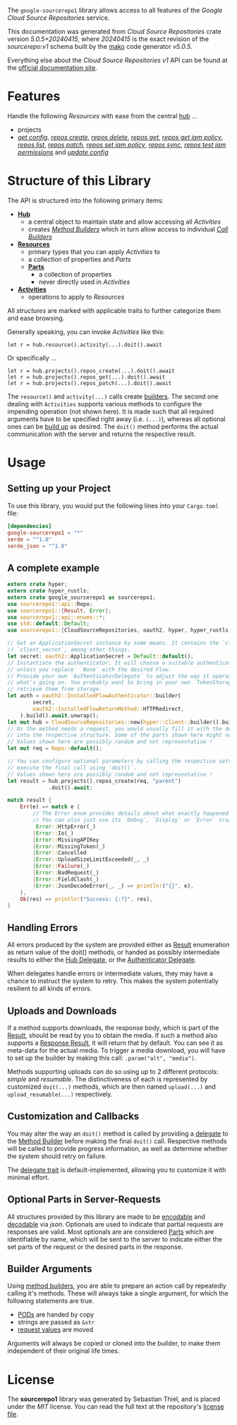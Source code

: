 <!---
DO NOT EDIT !
This file was generated automatically from 'src/generator/templates/api/README.md.mako'
DO NOT EDIT !
-->
The `google-sourcerepo1` library allows access to all features of the *Google Cloud Source Repositories* service.

This documentation was generated from *Cloud Source Repositories* crate version *5.0.5+20240415*, where *20240415* is the exact revision of the *sourcerepo:v1* schema built by the [mako](http://www.makotemplates.org/) code generator *v5.0.5*.

Everything else about the *Cloud Source Repositories* *v1* API can be found at the
[official documentation site](https://cloud.google.com/source-repositories/docs/apis).
# Features

Handle the following *Resources* with ease from the central [hub](https://docs.rs/google-sourcerepo1/5.0.5+20240415/google_sourcerepo1/CloudSourceRepositories) ...

* projects
 * [*get config*](https://docs.rs/google-sourcerepo1/5.0.5+20240415/google_sourcerepo1/api::ProjectGetConfigCall), [*repos create*](https://docs.rs/google-sourcerepo1/5.0.5+20240415/google_sourcerepo1/api::ProjectRepoCreateCall), [*repos delete*](https://docs.rs/google-sourcerepo1/5.0.5+20240415/google_sourcerepo1/api::ProjectRepoDeleteCall), [*repos get*](https://docs.rs/google-sourcerepo1/5.0.5+20240415/google_sourcerepo1/api::ProjectRepoGetCall), [*repos get iam policy*](https://docs.rs/google-sourcerepo1/5.0.5+20240415/google_sourcerepo1/api::ProjectRepoGetIamPolicyCall), [*repos list*](https://docs.rs/google-sourcerepo1/5.0.5+20240415/google_sourcerepo1/api::ProjectRepoListCall), [*repos patch*](https://docs.rs/google-sourcerepo1/5.0.5+20240415/google_sourcerepo1/api::ProjectRepoPatchCall), [*repos set iam policy*](https://docs.rs/google-sourcerepo1/5.0.5+20240415/google_sourcerepo1/api::ProjectRepoSetIamPolicyCall), [*repos sync*](https://docs.rs/google-sourcerepo1/5.0.5+20240415/google_sourcerepo1/api::ProjectRepoSyncCall), [*repos test iam permissions*](https://docs.rs/google-sourcerepo1/5.0.5+20240415/google_sourcerepo1/api::ProjectRepoTestIamPermissionCall) and [*update config*](https://docs.rs/google-sourcerepo1/5.0.5+20240415/google_sourcerepo1/api::ProjectUpdateConfigCall)




# Structure of this Library

The API is structured into the following primary items:

* **[Hub](https://docs.rs/google-sourcerepo1/5.0.5+20240415/google_sourcerepo1/CloudSourceRepositories)**
    * a central object to maintain state and allow accessing all *Activities*
    * creates [*Method Builders*](https://docs.rs/google-sourcerepo1/5.0.5+20240415/google_sourcerepo1/client::MethodsBuilder) which in turn
      allow access to individual [*Call Builders*](https://docs.rs/google-sourcerepo1/5.0.5+20240415/google_sourcerepo1/client::CallBuilder)
* **[Resources](https://docs.rs/google-sourcerepo1/5.0.5+20240415/google_sourcerepo1/client::Resource)**
    * primary types that you can apply *Activities* to
    * a collection of properties and *Parts*
    * **[Parts](https://docs.rs/google-sourcerepo1/5.0.5+20240415/google_sourcerepo1/client::Part)**
        * a collection of properties
        * never directly used in *Activities*
* **[Activities](https://docs.rs/google-sourcerepo1/5.0.5+20240415/google_sourcerepo1/client::CallBuilder)**
    * operations to apply to *Resources*

All *structures* are marked with applicable traits to further categorize them and ease browsing.

Generally speaking, you can invoke *Activities* like this:

```Rust,ignore
let r = hub.resource().activity(...).doit().await
```

Or specifically ...

```ignore
let r = hub.projects().repos_create(...).doit().await
let r = hub.projects().repos_get(...).doit().await
let r = hub.projects().repos_patch(...).doit().await
```

The `resource()` and `activity(...)` calls create [builders][builder-pattern]. The second one dealing with `Activities`
supports various methods to configure the impending operation (not shown here). It is made such that all required arguments have to be
specified right away (i.e. `(...)`), whereas all optional ones can be [build up][builder-pattern] as desired.
The `doit()` method performs the actual communication with the server and returns the respective result.

# Usage

## Setting up your Project

To use this library, you would put the following lines into your `Cargo.toml` file:

```toml
[dependencies]
google-sourcerepo1 = "*"
serde = "^1.0"
serde_json = "^1.0"
```

## A complete example

```Rust
extern crate hyper;
extern crate hyper_rustls;
extern crate google_sourcerepo1 as sourcerepo1;
use sourcerepo1::api::Repo;
use sourcerepo1::{Result, Error};
use sourcerepo1::api::enums::*;
use std::default::Default;
use sourcerepo1::{CloudSourceRepositories, oauth2, hyper, hyper_rustls, chrono, FieldMask};

// Get an ApplicationSecret instance by some means. It contains the `client_id` and
// `client_secret`, among other things.
let secret: oauth2::ApplicationSecret = Default::default();
// Instantiate the authenticator. It will choose a suitable authentication flow for you,
// unless you replace  `None` with the desired Flow.
// Provide your own `AuthenticatorDelegate` to adjust the way it operates and get feedback about
// what's going on. You probably want to bring in your own `TokenStorage` to persist tokens and
// retrieve them from storage.
let auth = oauth2::InstalledFlowAuthenticator::builder(
        secret,
        oauth2::InstalledFlowReturnMethod::HTTPRedirect,
    ).build().await.unwrap();
let mut hub = CloudSourceRepositories::new(hyper::Client::builder().build(hyper_rustls::HttpsConnectorBuilder::new().with_native_roots().unwrap().https_or_http().enable_http1().build()), auth);
// As the method needs a request, you would usually fill it with the desired information
// into the respective structure. Some of the parts shown here might not be applicable !
// Values shown here are possibly random and not representative !
let mut req = Repo::default();

// You can configure optional parameters by calling the respective setters at will, and
// execute the final call using `doit()`.
// Values shown here are possibly random and not representative !
let result = hub.projects().repos_create(req, "parent")
             .doit().await;

match result {
    Err(e) => match e {
        // The Error enum provides details about what exactly happened.
        // You can also just use its `Debug`, `Display` or `Error` traits
         Error::HttpError(_)
        |Error::Io(_)
        |Error::MissingAPIKey
        |Error::MissingToken(_)
        |Error::Cancelled
        |Error::UploadSizeLimitExceeded(_, _)
        |Error::Failure(_)
        |Error::BadRequest(_)
        |Error::FieldClash(_)
        |Error::JsonDecodeError(_, _) => println!("{}", e),
    },
    Ok(res) => println!("Success: {:?}", res),
}

```
## Handling Errors

All errors produced by the system are provided either as [Result](https://docs.rs/google-sourcerepo1/5.0.5+20240415/google_sourcerepo1/client::Result) enumeration as return value of
the doit() methods, or handed as possibly intermediate results to either the
[Hub Delegate](https://docs.rs/google-sourcerepo1/5.0.5+20240415/google_sourcerepo1/client::Delegate), or the [Authenticator Delegate](https://docs.rs/yup-oauth2/*/yup_oauth2/trait.AuthenticatorDelegate.html).

When delegates handle errors or intermediate values, they may have a chance to instruct the system to retry. This
makes the system potentially resilient to all kinds of errors.

## Uploads and Downloads
If a method supports downloads, the response body, which is part of the [Result](https://docs.rs/google-sourcerepo1/5.0.5+20240415/google_sourcerepo1/client::Result), should be
read by you to obtain the media.
If such a method also supports a [Response Result](https://docs.rs/google-sourcerepo1/5.0.5+20240415/google_sourcerepo1/client::ResponseResult), it will return that by default.
You can see it as meta-data for the actual media. To trigger a media download, you will have to set up the builder by making
this call: `.param("alt", "media")`.

Methods supporting uploads can do so using up to 2 different protocols:
*simple* and *resumable*. The distinctiveness of each is represented by customized
`doit(...)` methods, which are then named `upload(...)` and `upload_resumable(...)` respectively.

## Customization and Callbacks

You may alter the way an `doit()` method is called by providing a [delegate](https://docs.rs/google-sourcerepo1/5.0.5+20240415/google_sourcerepo1/client::Delegate) to the
[Method Builder](https://docs.rs/google-sourcerepo1/5.0.5+20240415/google_sourcerepo1/client::CallBuilder) before making the final `doit()` call.
Respective methods will be called to provide progress information, as well as determine whether the system should
retry on failure.

The [delegate trait](https://docs.rs/google-sourcerepo1/5.0.5+20240415/google_sourcerepo1/client::Delegate) is default-implemented, allowing you to customize it with minimal effort.

## Optional Parts in Server-Requests

All structures provided by this library are made to be [encodable](https://docs.rs/google-sourcerepo1/5.0.5+20240415/google_sourcerepo1/client::RequestValue) and
[decodable](https://docs.rs/google-sourcerepo1/5.0.5+20240415/google_sourcerepo1/client::ResponseResult) via *json*. Optionals are used to indicate that partial requests are responses
are valid.
Most optionals are are considered [Parts](https://docs.rs/google-sourcerepo1/5.0.5+20240415/google_sourcerepo1/client::Part) which are identifiable by name, which will be sent to
the server to indicate either the set parts of the request or the desired parts in the response.

## Builder Arguments

Using [method builders](https://docs.rs/google-sourcerepo1/5.0.5+20240415/google_sourcerepo1/client::CallBuilder), you are able to prepare an action call by repeatedly calling it's methods.
These will always take a single argument, for which the following statements are true.

* [PODs][wiki-pod] are handed by copy
* strings are passed as `&str`
* [request values](https://docs.rs/google-sourcerepo1/5.0.5+20240415/google_sourcerepo1/client::RequestValue) are moved

Arguments will always be copied or cloned into the builder, to make them independent of their original life times.

[wiki-pod]: http://en.wikipedia.org/wiki/Plain_old_data_structure
[builder-pattern]: http://en.wikipedia.org/wiki/Builder_pattern
[google-go-api]: https://github.com/google/google-api-go-client

# License
The **sourcerepo1** library was generated by Sebastian Thiel, and is placed
under the *MIT* license.
You can read the full text at the repository's [license file][repo-license].

[repo-license]: https://github.com/Byron/google-apis-rsblob/main/LICENSE.md

